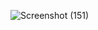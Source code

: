![Screenshot (151)](https://user-images.githubusercontent.com/80235704/144366603-3bf932ee-afee-43dc-8d99-1b62a348bc59.png)

